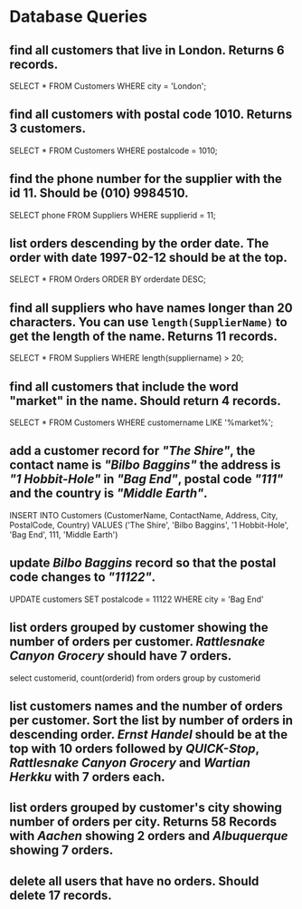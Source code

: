 # Database Queries

## find all customers that live in London. Returns 6 records.

SELECT \* FROM Customers WHERE city = 'London';

## find all customers with postal code 1010. Returns 3 customers.

SELECT \* FROM Customers WHERE postalcode = 1010;

## find the phone number for the supplier with the id 11. Should be (010) 9984510.

SELECT phone FROM Suppliers WHERE supplierid = 11;

## list orders descending by the order date. The order with date 1997-02-12 should be at the top.

SELECT \* FROM Orders ORDER BY orderdate DESC;

## find all suppliers who have names longer than 20 characters. You can use `length(SupplierName)` to get the length of the name. Returns 11 records.

SELECT \* FROM Suppliers WHERE length(suppliername) > 20;

## find all customers that include the word "market" in the name. Should return 4 records.

SELECT \* FROM Customers WHERE customername LIKE '%market%';

## add a customer record for _"The Shire"_, the contact name is _"Bilbo Baggins"_ the address is _"1 Hobbit-Hole"_ in _"Bag End"_, postal code _"111"_ and the country is _"Middle Earth"_.

INSERT INTO Customers (CustomerName, ContactName, Address, City, PostalCode, Country)
VALUES ('The Shire', 'Bilbo Baggins', '1 Hobbit-Hole', 'Bag End', 111, 'Middle Earth')

## update _Bilbo Baggins_ record so that the postal code changes to _"11122"_.

UPDATE customers
SET postalcode = 11122
WHERE city = 'Bag End'

## list orders grouped by customer showing the number of orders per customer. _Rattlesnake Canyon Grocery_ should have 7 orders.

select customerid, count(orderid)
from orders
group by customerid

## list customers names and the number of orders per customer. Sort the list by number of orders in descending order. _Ernst Handel_ should be at the top with 10 orders followed by _QUICK-Stop_, _Rattlesnake Canyon Grocery_ and _Wartian Herkku_ with 7 orders each.

## list orders grouped by customer's city showing number of orders per city. Returns 58 Records with _Aachen_ showing 2 orders and _Albuquerque_ showing 7 orders.

## delete all users that have no orders. Should delete 17 records.
